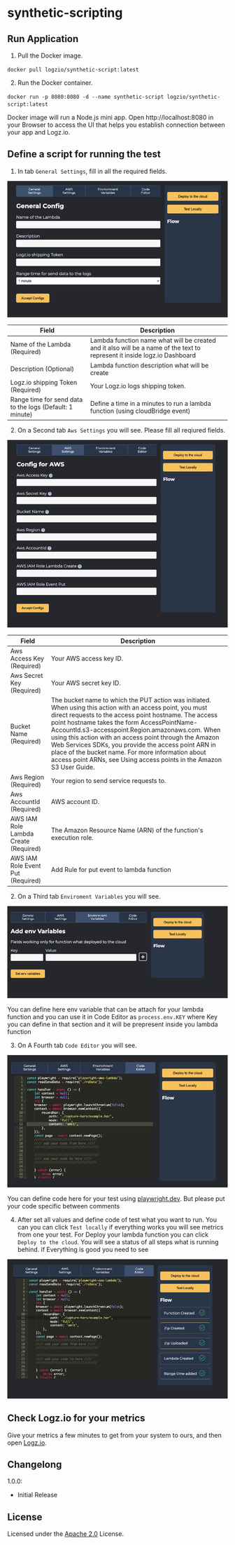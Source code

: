 # synthetic-scripting

## Run Application

1. Pull the Docker image.

`docker pull logzio/synthetic-script:latest`

2. Run the Docker container.

`docker run -p 8080:8080 -d --name synthetic-script logzio/synthetic-script:latest`

Docker image will run a Node.js mini app. Open http://localhost:8080 in your Browser to access the UI that helps you establish connection between your app and Logz.io.

## Define a script for running the test

1. In tab `General Settings`, fill in all the required fields.

![UI first screen](assets/first-screen.png)

| Field                                                    | Description                                                                                                               |
| -------------------------------------------------------- | ------------------------------------------------------------------------------------------------------------------------- |
| Name of the Lambda (Required)                            | Lambda function name what will be created and it also will be a name of the text to represent it inside logz.io Dashboard |
| Description (Optional)                                   | Lambda function description what will be create                                                                           |
| Logz.io shipping Token (Required)                        | Your Logz.io logs shipping token.                                                                                       |
| Range time for send data to the logs (Default: 1 minute) | Define a time in a minutes to run a lambda function (using cloudBridge event)                                             |

2. On a Second tab `Aws Settings` you will see. Please fill all reqiured fields.

![UI second screen](assets/second-screen.png)

| Field                                 | Description                                                                                                                                                                                                                                                                                                                                                                                                                                                                                                           |
| ------------------------------------- | --------------------------------------------------------------------------------------------------------------------------------------------------------------------------------------------------------------------------------------------------------------------------------------------------------------------------------------------------------------------------------------------------------------------------------------------------------------------------------------------------------------------- |
| Aws Access Key (Required)             | Your AWS access key ID.                                                                                                                                                                                                                                                                                                                                                                                                                                                                                               |
| Aws Secret Key (Required)             | Your AWS secret key ID.                                                                                                                                                                                                                                                                                                                                                                                                                                                                                               |
| Bucket Name (Required)                | The bucket name to which the PUT action was initiated. When using this action with an access point, you must direct requests to the access point hostname. The access point hostname takes the form AccessPointName-AccountId.s3-accesspoint.Region.amazonaws.com. When using this action with an access point through the Amazon Web Services SDKs, you provide the access point ARN in place of the bucket name. For more information about access point ARNs, see Using access points in the Amazon S3 User Guide. |
| Aws Region (Required)                 | Your region to send service requests to.                                                                                                                                                                                                                                                                                                                                                                                                                                                                              |
| Aws AccountId (Required)              | AWS account ID.                                                                                                                                                                                                                                                                                                                                                                                                                                                                                                       |
| AWS IAM Role Lambda Create (Required) | The Amazon Resource Name (ARN) of the function's execution role.                                                                                                                                                                                                                                                                                                                                                                                                                                                      |
| AWS IAM Role Event Put (Required)     | Add Rule for put event to lambda function                                                                                                                                                                                                                                                                                                                                                                                                                                                                             |

2. On a Third tab `Enviroment Variables` you will see.

![UI third screen](assets/third-screen.png)

You can define here env variable that can be attach for your lambda function and you can use it in Code Editor as `process.env.KEY` where Key you can define in that section and it will be prepresent inside you lambda function

3. On A Fourth tab `Code Editor` you will see.

![UI four screen](assets/four-screen.png)

You can define code here for your test using [playwright.dev](https://playwright.dev). But please put your code specific between comments

4. After set all values and define code of test what you want to run.
   You can you can click `Test locally` if everything works you will see metrics from one your test.
   For Deploy your lambda function you can click `Deploy to the cloud`. You will see a status of all steps what is running behind. if Everything is good you need to see

![UI final screen](assets/final.png)

## Check Logz.io for your metrics

Give your metrics a few minutes to get from your system to ours,
and then open [Logz.io](https://app.logz.io/#/dashboard/metrics).

## Changelong

1.0.0:

-   Initial Release

## License

Licensed under the [Apache 2.0](http://apache.org/licenses/LICENSE-2.0.txt) License.
